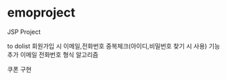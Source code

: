 # emoproject
JSP Project

to dolist
회원가입 시 이메일,전화번호 중복체크(아이디,비밀번호 찾기 시 사용) 기능 추가
이메일 전화번호 형식 알고리즘

쿠폰 구현
